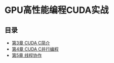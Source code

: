 # GPU高性能编程CUDA实战

## 目录

* [第3章 CUDA C简介](./3_cuda_c_introduction)
* [第4章 CUDA C并行编程](./4_cuda_c_parallel_programming)
* [第5章 线程协作](./5_thread_cooperation)